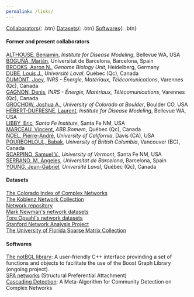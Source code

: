 ```yaml
---
permalink: /links/
---
```


[Collaborators](#Collaborators){: .btn}
[Datasets](#Datasets){: .btn}
[Softwares](#Softwares){: .btn}


#### Former and present collaborators
<a id="Collaborators"></a>

[ALTHOUSE, Benjamin](http://www.benalthouse.com/), *Institute for Disease Modeling*, Bellevue WA, USA<br>
[BOGU&Ntilde;&Aacute;, Mari&aacute;n](http://complex.ffn.ub.es/~mbogunya/), Universitat de Barcelona, Barcelona, Spain<br>
[BROOKS, Aaron N.](http://www.aaronbrooks.info/), *Genome Biology Unit*, Heidelberg, Germany<br>
[DUB&Eacute;, Louis J.](http://www.dynamica.phy.ulaval.ca/), *Universit&eacute; Laval*, Qu&eacute;bec (Qc), Canada<br>
[DUMONT, Joey](http://www.joey-dumont.ca/), *INRS - &Eacute;nergie, Mat&eacute;riaux, T&eacute;l&eacute;comunications*, Varennes (Qc), Canada<br>
[GAGNON, Denis](http://www.denisgagnon.info/), *INRS - &Eacute;nergie, Mat&eacute;riaux, T&eacute;l&eacute;comunications*, Varennes (Qc), Canada<br>
[GROCHOW, Joshua A.](http://tuvalu.santafe.edu/~jgrochow), *University of Colorado at Boulder*, Boulder CO, USA<br>
[H&Eacute;BERT-DUFRESNE, Laurent](http://laurenthebertdufresne.github.io), *Institute for Disease Modeling*, Bellevue WA, USA<br>
[LIBBY, Eric](http://ericlibby.github.io/), *Santa Fe Institute*, Santa Fe NM, USA<br>
[MARCEAU, Vincent](http://vmarceau.libres-penseurs.com/), *ABB Bomem*, Qu&eacute;bec (Qc), Canada<br>
[NOEL, Pierre-Andr&eacute;](http://scholar.google.com/citations?user=FxU9cG0AAAAJ), *University of California*, Davis (CA), USA<br>
[POURBOHLOUL, Babak](http://dmm.med.ubc.ca/), *University of British Columbia*, Vancouver (BC), Canada<br>
[SCARPINO, Samuel V.](http://scarpino.github.io), *University of Vermont*, Santa Fe NM, USA<br>
[SERRANO, M. &Aacute;ngeles](http://morfeo.ffn.ub.es/~mariangeles/ws_en/index.php), *Universitat de Barcelona*, Barcelona, Spain<br>
[YOUNG, Jean-Gabriel](http://www.jgyoung.ca), *Universit&eacute; Laval*, Qu&eacute;bec (Qc), Canada<br>


#### Datasets
<a id="Datasets"></a>

[The Colorado Index of Complex Networks](http://icon.colorado.edu)<br>
[The Koblenz Network Collection](http://konect.uni-koblenz.de/)<br>
[Network repository](http://networkrepository.com)<br>
[Mark Newman's network datasets](http://www-personal.umich.edu/~mejn/netdata/)<br>
[Tore Opsahl's network datasets](http://toreopsahl.com/datasets/)<br>
[Stanford Network Analysis Project](https://snap.stanford.edu)<br>
[The University of Florida Sparse Matrix Collection](https://www.cise.ufl.edu/research/sparse/matrices/)<br>


#### Softwares
<a id="Softwares"></a>

[The notBGL library](http://antoineallard.github.io/notBGL): A user-friendly C++ interface provinding a set of functions and objects to facilitate the use of the Boost Graph Library (ongoing project).<br>
[SPA networks](http://www.spa-networks.org) (Structural Preferential Attachment)<br>
[Cascading Detection](https://github.com/jg-you/cascading_detection): A Meta-Algorithm for Community Detection on Complex Networks<br>
